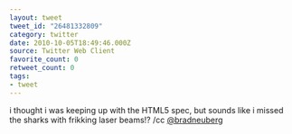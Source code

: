 ```yaml
---
layout: tweet
tweet_id: "26481332809"
category: twitter
date: 2010-10-05T18:49:46.000Z
source: Twitter Web Client
favorite_count: 0
retweet_count: 0
tags:
- tweet
---
```


i thought i was keeping up with the HTML5 spec, but sounds like i missed the sharks with frikking laser beams!? /cc [@bradneuberg](https://twitter.com/@bradneuberg)
